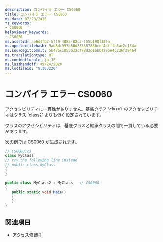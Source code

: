 ```yaml
---
description: コンパイラ エラー CS0060
title: コンパイラ エラー CS0060
ms.date: 07/20/2015
f1_keywords:
- CS0060
helpviewer_keywords:
- CS0060
ms.assetid: ae6d4fb7-5ff9-4883-82c3-f55b190f439a
ms.openlocfilehash: 9ad8d4997b50d883357886cef4dfffa5ac2c154a
ms.sourcegitcommit: 5b475c1855b32cf78d2d1bbb4295e4c236f39464
ms.translationtype: HT
ms.contentlocale: ja-JP
ms.lasthandoff: 09/24/2020
ms.locfileid: "91163220"
---
```

# <a name="compiler-error-cs0060"></a>コンパイラ エラー CS0060

アクセシビリティに一貫性がありません。基底クラス 'class1' のアクセシビリティはクラス 'class2' よりも低く設定されています。  
  
 クラスのアクセシビリティは、基底クラスと継承クラスの間で一貫している必要があります。  
  
 次の例では CS0060 が生成されます。  
  
```csharp  
// CS0060.cs  
class MyClass  
// try the following line instead  
// public class MyClass  
{  
}  
  
public class MyClass2 : MyClass   // CS0060  
{  
   public static void Main()  
   {  
   }  
}  
```  
  
## <a name="see-also"></a>関連項目

- [アクセス修飾子](../programming-guide/classes-and-structs/access-modifiers.md)

